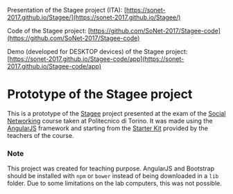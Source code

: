 Presentation of the Stagee project (ITA): [https://sonet-2017.github.io/Stagee/](https://sonet-2017.github.io/Stagee/)

Code of the Stagee project: [https://github.com/SoNet-2017/Stagee-code](https://github.com/SoNet-2017/Stagee-code)

Demo (developed for DESKTOP devices) of the Stagee project: [https://sonet-2017.github.io/Stagee-code/app](https://sonet-2017.github.io/Stagee-code/app)

# Prototype of the Stagee project

This is a prototype of the [Stagee](https://sonet-2017.github.io/Stagee/) project presented at the exam of the [Social Networking](http://bit.ly/polito-sonet) course taken at Politecnico di Torino.
It was made using the [AngularJS](http://angularjs.org/) framework and starting from the [Starter Kit](https://github.com/SoNet-2017/starter-kit) provided by the teachers of the course.

### Note
This project was created for teaching purpose. AngularJS and Bootstrap should be installed with `npm` or `bower` instead of being downloaded in a `lib` folder. Due to some limitations on the lab computers, this was not possible.
